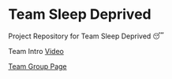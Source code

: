 # Team Sleep Deprived

Project Repository for Team Sleep Deprived 😴

Team Intro [Video](./admin/teamintro.mp4)

[Team Group Page](./admin/team.md)
